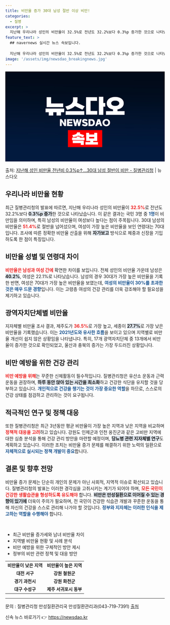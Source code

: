 ```yaml
---
title: 비만율 증가 30대 남성 절반 이상 비만!
categories:
  - 질병
excerpt: >
  지난해 우리나라 성인의 비만율이 32.5%로 전년도 32.2%보다 0.3%p 증가한 것으로 나타났다. 특히 …
feature_text: >
  ## navernews 실시간 뉴스 속보입니다.

  지난해 우리나라 성인의 비만율이 32.5%로 전년도 32.2%보다 0.3%p 증가한 것으로 나타났다. 특히 …
image: '/assets/img/newsdao_breakingnews.jpg'
---
```


![뉴스다오 속보](/assets/img/newsdao_breakingnews.jpg)

<p>출처: <a href="https://newsdao.kr/2201" rel="dofollow">지난해 성인 비만율 전년비 0.3%p↑…30대 남성 절반이 비만 - 질병관리청</a> | 뉴스다오</p>

<h2 data-ke-size="size26">우리나라 비만율 현황</h2>

<p data-ke-size="size16">최근 질병관리청의 발표에 따르면, 지난해 우리나라 성인의 비만율이 <b><span style="color: #ee2323;">32.5%</span></b>로 전년도 32.2%보다 <b><span style="background-color: #21538527;">0.3%p 증가</span></b>한 것으로 나타났습니다. 이 같은 결과는 국민 3명 중 <b><span style="color: #1a5490;">1명</span></b>이 비만임을 의미하며, 특히 남성의 비만율이 여성보다 높다는 점이 주목됩니다. 30대 남성의 비만율은 <b><span style="color: #ee2323;">51.4%</span></b>로 절반을 넘어섰으며, 여성이 가장 높은 비만율을 보인 연령대는 70대입니다. 조사에 따른 정확한 비만율 산출을 위해 <b><span style="background-color: #21538527;">자가보고</span></b> 방식으로 체중과 신장을 기입하도록 한 점이 특징입니다.</p>

<h2 data-ke-size="size26">비만율 성별 및 연령대 차이</h2>

<p data-ke-size="size16"><b><span style="color: #ee2323;">비만율은 남성과 여성 간에</span></b> 확연한 차이를 보입니다. 전체 성인의 비만율 가운데 남성은 <b><span style="background-color: #21538527;">40.2%</span></b>, 여성은 22.1%로 나타났습니다. 남성의 경우 30대가 가장 높은 비만율을 기록한 반면, 여성은 70대가 가장 높은 비만율을 보였는데, <b><span style="color: #1a5490;">여성의 비만율이 30%를 초과한 것은 매우 드문 경향</span></b>입니다. 이는 고령층 여성의 건강 관리를 더욱 강조해야 할 필요성을 제기하고 있습니다.</p>

<h2 data-ke-size="size26">광역자치단체별 비만율</h2>

<p data-ke-size="size16">지자체별 비만율 조사 결과, 제주도가 <b><span style="color: #ee2323;">36.5%</span></b>로 가장 높고, 세종이 <b><span style="background-color: #21538527;">27.7%</span></b>로 가장 낮은 비만율을 기록했습니다. 이는 <b><span style="color: #1a5490;">2021년도와 유사한 흐름</span></b>을 보이고 있으며 지역별로 비만율 개선이 쉽지 않은 상황임을 나타냅니다. 특히, 17개 광역자치단체 중 13개에서 비만율이 증가한 것으로 확인되었고, 울산과 충북의 증가는 가장 두드러진 상황입니다.</p>

<h2 data-ke-size="size26">비만 예방을 위한 건강 관리</h2>

<p data-ke-size="size16"><b><span style="color: #ee2323;">비만 예방을 위해</span></b>는 꾸준한 신체활동이 필수적입니다. 질병관리청은 유산소 운동과 근력 운동을 권장하며, <b><span style="background-color: #21538527;">하루 동안 앉아 있는 시간을 최소화</span></b>하고 건강한 식단을 유지할 것을 당부하고 있습니다. <b><span style="color: #1a5490;">개인적으로 건강을 챙기는 것이 가장 중요한 역할</span></b>을 하므로, 스스로의 건강 상태를 점검하고 관리하는 것이 요구됩니다.</p>

<h2 data-ke-size="size26">적극적인 연구 및 정책 대응</h2>

<p data-ke-size="size16">또한 질병관리청은 최근 3년동안 평균 비만율이 가장 높은 지역과 낮은 지역을 비교하며 <b><span style="color: #ee2323;">정책적 대응을 고려</span></b>하고 있습니다. 강원도 인제군과 인천 옹진군과 같은 고비만 지역에 대한 심층 분석을 통해 건강 관리 방안을 마련할 예정이며, <b><span style="background-color: #21538527;">당뇨병 관련 지자체별 연구</span></b>도 계획하고 있습니다. 이러한 조치는 비만율 증가 문제를 해결하기 위한 노력의 일환으로 <b><span style="color: #1a5490;">자체적으로 실시되는 정책 개발이 중요</span></b>합니다.</p>

<h2 data-ke-size="size26">결론 및 향후 전망</h2>

<p data-ke-size="size16">비만율 증가 문제는 단순히 개인의 문제가 아닌 사회적, 지역적 이슈로 확산되고 있습니다. 질병관리청의 발표는 이러한 경각심을 고취시키는 계기가 되어야 하며, <b><span style="color: #ee2323;">모든 국민이 건강한 생활습관을 형성하도록 유도해야</span></b> 합니다. <b><span style="background-color: #21538527;">비만은 만성질환으로 이어질 수 있는 경향이 있기에</span></b> 더욱이 주의가 필요하며, 전 국민이 건강한 식습관 개발과 꾸준한 운동을 통해 자신의 건강을 스스로 관리해 나가야 할 것입니다. <b><span style="color: #1a5490;">정부와 지자체는 이러한 인식을 제고하는 역할을 수행해야</span></b> 합니다.</p>

<p data-ke-size="size16">&nbsp;</p>

<ul>
    <li>최근 비만율 증가세와 남녀 비만율 차이</li>
    <li>지역별 비만율 현황 및 사례 분석</li>
    <li>비만 예방을 위한 구체적인 방안 제시</li>
    <li>정부의 비만 관련 정책 및 대응 방안</li>
</ul>

<table style="width: 100%; border-collapse: collapse;">
    <tr>
        <td style="text-align: center; height: 17px;"><b>비만율이 낮은 지역</b></td>
        <td style="text-align: center; height: 17px;"><b>비만율이 높은 지역</b></td>
    </tr>
    <tr>
        <td style="text-align: center; height: 17px;"><b>대전 서구</b></td>
        <td style="text-align: center; height: 17px;"><b>강원 철원군</b></td>
    </tr>
    <tr>
        <td style="text-align: center; height: 17px;"><b>경기 과천시</b></td>
        <td style="text-align: center; height: 17px;"><b>강원 화천군</b></td>
    </tr>
    <tr>
        <td style="text-align: center; height: 17px;"><b>대구 수성구</b></td>
        <td style="text-align: center; height: 17px;"><b>제주 서귀포시 동부</b></td>
    </tr>
</table>

<hr /> 

<p data-ke-size="size16">문의 : 질병관리청 만성질환관리국 만성질환관리과(043-719-7391) <a href="https://newsdao.kr/2201">출처</a></p> 

신속 뉴스 바로가기 👉 <a href="https://newsdao.kr" rel="dofollow">https://newsdao.kr</a>


